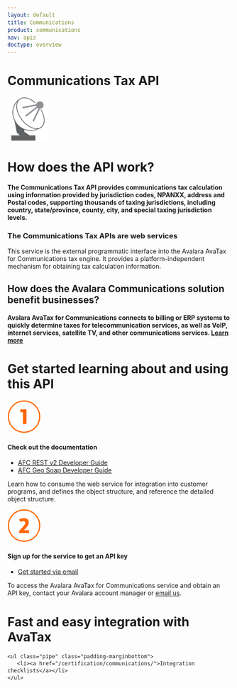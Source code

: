 ```yaml
---
layout: default
title: Communications
product: communications
nav: apis
doctype: overview
---
```

<div class="row bg-map padding-bottom">
  <div class="col-md-8 col-md-offset-2 text-center ">
    <h1 class="h1p">Communications Tax API</h1>
    <img src="/public/images/devdot/DevDot_TelecomGrey.svg" height="100" alt="Telecommunications" />
  </div>
</div>
<div class="row border-top padding-top padding-bottom">
  <div class="col-md-8 col-md-offset-2 text-center">
    <h1 class="h1p" class="text-left  ">How does the API work?</h1>
    <h4 class="text-left">The Communications Tax API provides communications tax calculation using
        information provided by jurisdiction codes, NPANXX, address and Postal codes,
        supporting thousands of taxing jurisdictions, including country, state/province, county,
        city, and special taxing jurisdiction levels.
    </h4>
    <h3 class="h1p" class="text-left text-colorchange">The Communications Tax APIs are web services</h3>
    <p class="text-left">This service is the external programmatic interface into the Avalara AvaTax for Communications tax engine. It provides a platform-independent mechanism for obtaining tax calculation information.</p>
     <h2 class="text-left">How does the Avalara Communications solution benefit businesses?</h2>
     <h4 class="text-left">Avalara AvaTax for Communications connects to billing or ERP systems to quickly determine taxes
         for telecommunication services, as well as VoIP, internet services, satellite TV, and other
         communications services. <a href="https://www.avalara.com/products/communications-tax">Learn more</a>
     </h4>
  </div>
</div>
<div class="row border-top padding-top padding-bottom">
  <div class="col-md-6 col-md-offset-3 text-center">
    <h1 class="h1p padding-marginbottom">Get started learning about and using this API</h1>
    <div class="row">
        <!-- "1" -->
        <div class="col-md-6 card">
            <div class="col-md-7 col-md-offset-5">
                <img src="/public/images/devdot/DevDotSvgGAssets_One.svg" height="75" alt="1" />
            </div>
            <div class="col-md-7 col-md-offset-5 card card-border-top">
                <h4>Check out the documentation</h4>
            </div>
            <div class="col-md-7 col-md-offset-5 padding-top">
                <ul>
                    <li><a href="/communications/dev-guide_rest_v2/" target="_blank">AFC REST v2 Developer Guide</a></li>
                    <li><a href="/communications/dev-guide_geo_soap/" targe="_blank">AFC Geo Soap Developer Guide</a></li>
                </ul>
            </div>
            <div class="col-md-7 col-md-offset-5 padding-top">
                <p class="text-left">Learn how to consume the web service for
                    integration into customer programs, and defines
                    the object structure, and reference the detailed
                    object structure.
                </p>
            </div>
        </div>
        <!-- "2" -->
        <div class="col-md-6 card">
            <div class="col-md-7 col-md-offset-1 twoFix">
                <img src="/public/images/devdot/DevDotSvgGAssets_Two.svg" height="75" alt="2" />
            </div>
            <div class="col-md-7 col-md-offset-1 card card-border-top">
                <h4>Sign up for the service to get an API key</h4>
            </div>
            <div class="col-md-7 col-md-offset-1 padding-top">
                <ul class="pipe">
                    <li><a href="mailto:communicationsupport@avalara.com?subject=Communications Tax API Interest from Developer.Avalara.com site">Get started via email</a></li>
                </ul>
            </div>
            <div class="col-md-7 col-md-offset-1 padding-top">
                <p class="text-left">To access the Avalara AvaTax for Communications service
                    and obtain an API key, contact your Avalara
                    account manager or <a href="mailto:communicationsupport@avalara.com?subject=Communications Tax API Interest from Developer.Avalara.com site.">email us</a>.
                </p>
            </div>
        </div>
    </div>
  </div>
</div>
<div class="row border-top padding-top padding-bottom">
  <div class="col-md-6 col-md-offset-3 text-center">
    <h1 class="h1p">Fast and easy integration with AvaTax</h1>

    <ul class="pipe" class="padding-marginbottom">
       <li><a href="/certification/communications/">Integration checklists</a></li>
    </ul>
  </div>
</div>
